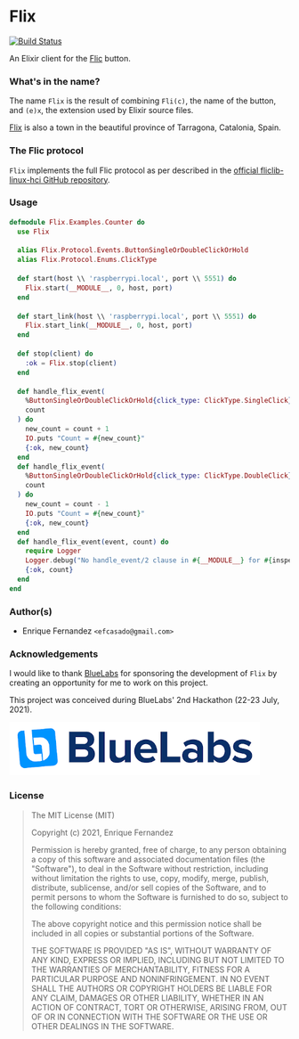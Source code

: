 # Flix

[![Build Status](https://efcasado.semaphoreci.com/badges/flix/branches/master.svg?style=shields)](https://efcasado.semaphoreci.com/projects/flix)

An Elixir client for the [Flic](https://flic.io/) button.

### What's in the name?

The name `Flix` is the result of combining `Fli(c)`, the name of the button, and
`(e)x`, the extension used by Elixir source files.

[Flix](https://en.wikipedia.org/wiki/Flix) is also a town in the beautiful
province of Tarragona, Catalonia, Spain.


### The Flic protocol

`Flix` implements the full Flic protocol as per described in the
[official fliclib-linux-hci GitHub repository](https://github.com/50ButtonsEach/fliclib-linux-hci/blob/master/ProtocolDocumentation.md).


### Usage

```elixir
defmodule Flix.Examples.Counter do
  use Flix

  alias Flix.Protocol.Events.ButtonSingleOrDoubleClickOrHold
  alias Flix.Protocol.Enums.ClickType

  def start(host \\ 'raspberrypi.local', port \\ 5551) do
    Flix.start(__MODULE__, 0, host, port)
  end

  def start_link(host \\ 'raspberrypi.local', port \\ 5551) do
    Flix.start_link(__MODULE__, 0, host, port)
  end

  def stop(client) do
    :ok = Flix.stop(client)
  end

  def handle_flix_event(
    %ButtonSingleOrDoubleClickOrHold{click_type: ClickType.SingleClick},
    count
  ) do
    new_count = count + 1
    IO.puts "Count = #{new_count}"
    {:ok, new_count}
  end
  def handle_flix_event(
    %ButtonSingleOrDoubleClickOrHold{click_type: ClickType.DoubleClick},
    count
  ) do
    new_count = count - 1
    IO.puts "Count = #{new_count}"
    {:ok, new_count}
  end
  def handle_flix_event(event, count) do
    require Logger
    Logger.debug("No handle_event/2 clause in #{__MODULE__} for #{inspect(event)}")
    {:ok, count}
  end
end
```


### Author(s)

- Enrique Fernandez `<efcasado@gmail.com>`


### Acknowledgements

I would like to thank [BlueLabs](https://www.bluelabs.eu/) for sponsoring the
development of `Flix` by creating an opportunity for me to work on this project.

This project was conceived during BlueLabs' 2nd Hackathon (22-23 July, 2021).

[![BlueLabs](images/bluelabs-logo.png?raw=true "BlueLabs")](https://www.bluelabs.eu/)


### License

> The MIT License (MIT)
>
> Copyright (c) 2021, Enrique Fernandez
>
> Permission is hereby granted, free of charge, to any person obtaining a copy
> of this software and associated documentation files (the "Software"), to deal
> in the Software without restriction, including without limitation the rights
> to use, copy, modify, merge, publish, distribute, sublicense, and/or sell
> copies of the Software, and to permit persons to whom the Software is
> furnished to do so, subject to the following conditions:
>
> The above copyright notice and this permission notice shall be included in
> all copies or substantial portions of the Software.
>
> THE SOFTWARE IS PROVIDED "AS IS", WITHOUT WARRANTY OF ANY KIND, EXPRESS OR
> IMPLIED, INCLUDING BUT NOT LIMITED TO THE WARRANTIES OF MERCHANTABILITY,
> FITNESS FOR A PARTICULAR PURPOSE AND NONINFRINGEMENT. IN NO EVENT SHALL THE
> AUTHORS OR COPYRIGHT HOLDERS BE LIABLE FOR ANY CLAIM, DAMAGES OR OTHER
> LIABILITY, WHETHER IN AN ACTION OF CONTRACT, TORT OR OTHERWISE, ARISING FROM,
> OUT OF OR IN CONNECTION WITH THE SOFTWARE OR THE USE OR OTHER DEALINGS IN
> THE SOFTWARE.